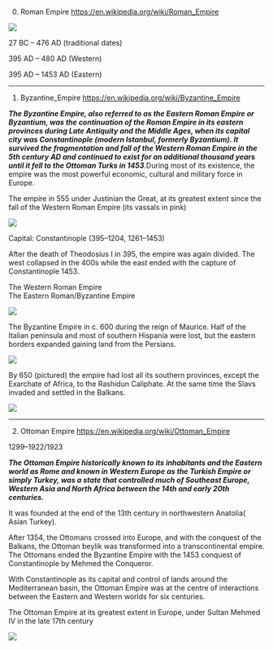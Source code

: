 0) Roman Empire
https://en.wikipedia.org/wiki/Roman_Empire

![](https://upload.wikimedia.org/wikipedia/commons/0/00/Roman_Empire_Trajan_117AD.png)

27 BC – 476 AD (traditional dates)

395 AD – 480 AD (Western)

395 AD – 1453 AD (Eastern)





-------------------------------------------------------------------------------------------------------------------


1) Byzantine_Empire
https://en.wikipedia.org/wiki/Byzantine_Empire

***The Byzantine Empire, also referred to as the Eastern Roman Empire or Byzantium, was the continuation of the Roman Empire in its eastern provinces during Late Antiquity and the Middle Ages, when its capital city was Constantinople (modern Istanbul, formerly Byzantium). It survived the fragmentation and fall of the Western Roman Empire in the 5th century AD and continued to exist for an additional thousand years until it fell to the Ottoman Turks in 1453***.During most of its existence, the empire was the most powerful economic, cultural and military force in Europe. 

The empire in 555 under Justinian the Great, at its greatest extent since the fall of the Western Roman Empire (its vassals in pink)

![](https://upload.wikimedia.org/wikipedia/commons/9/9b/Justinian555AD.png)

Capital:	Constantinople (395–1204, 1261–1453)


After the death of Theodosius I in 395, the empire was again divided. The west collapsed in the 400s while the east ended with the capture of Constantinople 1453.

The Western Roman Empire \
The Eastern Roman/Byzantine Empire
  
![](https://upload.wikimedia.org/wikipedia/commons/7/78/Roman-empire-395AD.svg)


The Byzantine Empire in c. 600 during the reign of Maurice. Half of the Italian peninsula and most of southern Hispania were lost, but the eastern borders expanded gaining land from the Persians.

![](https://upload.wikimedia.org/wikipedia/commons/7/77/Byzantine_and_Sassanid_Empires_in_600_CE.png)


By 650 (pictured) the empire had lost all its southern provinces, except the Exarchate of Africa, to the Rashidun Caliphate. At the same time the Slavs invaded and settled in the Balkans.

![](https://upload.wikimedia.org/wikipedia/commons/6/64/Byzantiumby650AD.svg)


-------------------------------------------------------------------------------------------------------------------------

2) Ottoman Empire
https://en.wikipedia.org/wiki/Ottoman_Empire

1299–1922/1923

***The Ottoman Empire historically known to its inhabitants and the Eastern world as Rome and known in Western Europe as the Turkish Empire or simply Turkey, was a state that controlled much of Southeast Europe, Western Asia and North Africa between the 14th and early 20th centuries.***

It was founded at the end of the 13th century in northwestern Anatolia( Asian Turkey).

After 1354, the Ottomans crossed into Europe, and with the conquest of the Balkans, the Ottoman beylik was transformed into a transcontinental empire. The Ottomans ended the Byzantine Empire with the 1453 conquest of Constantinople by Mehmed the Conqueror.

With Constantinople as its capital and control of lands around the Mediterranean basin, the Ottoman Empire was at the centre of interactions between the Eastern and Western worlds for six centuries.


The Ottoman Empire at its greatest extent in Europe, under Sultan Mehmed IV in the late 17th century

![](https://upload.wikimedia.org/wikipedia/en/2/2b/OttomanEmpireMain.png)


 



